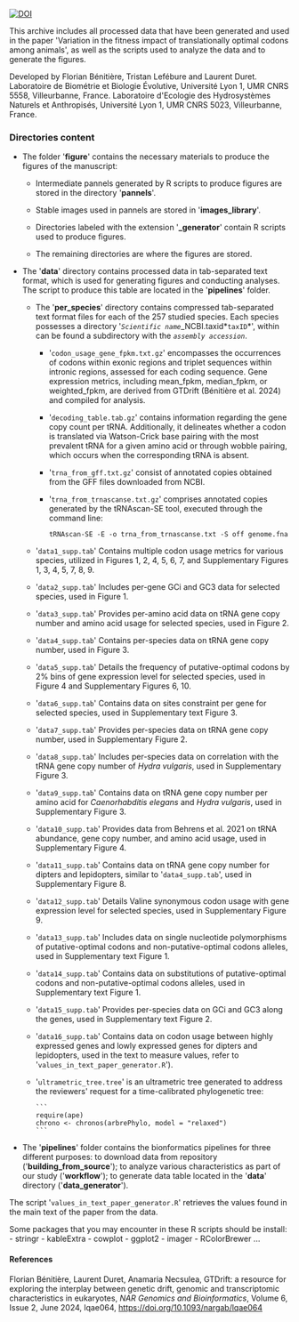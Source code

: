 [![DOI](https://zenodo.org/badge/DOI/10.5281/zenodo.12669922.svg)](https://doi.org/10.5281/zenodo.12669922)

This archive includes all processed data that have been generated and used in the paper 'Variation in the fitness impact of translationally optimal codons among animals', as well as the scripts used to analyze the data and to generate the figures.

Developed by Florian Bénitière, Tristan Lefébure and Laurent Duret. Laboratoire de Biométrie et Biologie Évolutive, Université Lyon 1, UMR CNRS 5558, Villeurbanne, France. Laboratoire d'Ecologie des Hydrosystèmes Naturels et Anthropisés, Université Lyon 1, UMR CNRS 5023, Villeurbanne, France.

### Directories content

-   The folder '**figure**' contains the necessary materials to produce the figures of the manuscript:

    -   Intermediate pannels generated by R scripts to produce figures are stored in the directory '**pannels**'.

    -   Stable images used in pannels are stored in '**images_library**'.

    -   Directories labeled with the extension '**\_generator**' contain R scripts used to produce figures.

    -   The remaining directories are where the figures are stored.

-   The '**data**' directory contains processed data in tab-separated text format, which is used for generating figures and conducting analyses. The script to produce this table are located in the '**pipelines**' folder.

    -   The '**per_species**' directory contains compressed tab-separated text format files for each of the 257 studied species. Each species possesses a directory '*`Scientific name`*\_NCBI.taxid*`taxID`*', within can be found a subdirectory with the *`assembly accession`*.

        -   '`codon_usage_gene_fpkm.txt.gz`' encompasses the occurrences of codons within exonic regions and triplet sequences within intronic regions, assessed for each coding sequence. Gene expression metrics, including mean_fpkm, median_fpkm, or weighted_fpkm, are derived from GTDrift (Bénitière et al. 2024) and compiled for analysis.

        -   '`decoding_table.tab.gz`' contains information regarding the gene copy count per tRNA. Additionally, it delineates whether a codon is translated via Watson-Crick base pairing with the most prevalent tRNA for a given amino acid or through wobble pairing, which occurs when the corresponding tRNA is absent.

        -   '`trna_from_gff.txt.gz`' consist of annotated copies obtained from the GFF files downloaded from NCBI.

        -   '`trna_from_trnascanse.txt.gz`' comprises annotated copies generated by the tRNAscan-SE tool, executed through the command line:

            ```         
            tRNAscan-SE -E -o trna_from_trnascanse.txt -S off genome.fna
            ```

    -   '`data1_supp.tab`' Contains multiple codon usage metrics for various species, utilized in Figures 1, 2, 4, 5, 6, 7, and Supplementary Figures 1, 3, 4, 5, 7, 8, 9.

    -   '`data2_supp.tab`' Includes per-gene GCi and GC3 data for selected species, used in Figure 1.

    -   '`data3_supp.tab`' Provides per-amino acid data on tRNA gene copy number and amino acid usage for selected species, used in Figure 2.

    -   '`data4_supp.tab`' Contains per-species data on tRNA gene copy number, used in Figure 3.

    -   '`data5_supp.tab`' Details the frequency of putative-optimal codons by 2% bins of gene expression level for selected species, used in Figure 4 and Supplementary Figures 6, 10.

    -   '`data6_supp.tab`' Contains data on sites constraint per gene for selected species, used in Supplementary text Figure 3.

    -   '`data7_supp.tab`' Provides per-species data on tRNA gene copy number, used in Supplementary Figure 2.

    -   '`data8_supp.tab`' Includes per-species data on correlation with the tRNA gene copy number of *Hydra vulgaris*, used in Supplementary Figure 3.

    -   '`data9_supp.tab`' Contains data on tRNA gene copy number per amino acid for *Caenorhabditis elegans* and *Hydra vulgaris*, used in Supplementary Figure 3.

    -   '`data10_supp.tab`' Provides data from Behrens et al. 2021 on tRNA abundance, gene copy number, and amino acid usage, used in Supplementary Figure 4.

    -   '`data11_supp.tab`' Contains data on tRNA gene copy number for dipters and lepidopters, similar to '`data4_supp.tab`', used in Supplementary Figure 8.

    -   '`data12_supp.tab`' Details Valine synonymous codon usage with gene expression level for selected species, used in Supplementary Figure 9.

    -   '`data13_supp.tab`' Includes data on single nucleotide polymorphisms of putative-optimal codons and non-putative-optimal codons alleles, used in Supplementary text Figure 1.

    -   '`data14_supp.tab`' Contains data on substitutions of putative-optimal codons and non-putative-optimal codons alleles, used in Supplementary text Figure 1.

    -   '`data15_supp.tab`' Provides per-species data on GCi and GC3 along the genes, used in Supplementary text Figure 2.

    -   '`data16_supp.tab`' Contains data on codon usage between highly expressed genes and lowly expressed genes for dipters and lepidopters, used in the text to measure values, refer to '`values_in_text_paper_generator.R`').

    -   '`ultrametric_tree.tree`' is an ultrametric tree generated to address the reviewers' request for a time-calibrated phylogenetic tree:

            ```         
            require(ape)
            chrono <- chronos(arbrePhylo, model = "relaxed")
            ```

-   The '**pipelines**' folder contains the bionformatics pipelines for three different purposes: to download data from repository ('**building_from_source**'); to analyze various characteristics as part of our study ('**workflow**'); to generate data table located in the '**data**' directory ('**data_generator**').

The script '`values_in_text_paper_generator.R`' retrieves the values found in the main text of the paper from the data.

Some packages that you may encounter in these R scripts should be install: - stringr - kableExtra - cowplot - ggplot2 - imager - RColorBrewer ...

#### References

Florian Bénitière, Laurent Duret, Anamaria Necsulea, GTDrift: a resource for exploring the interplay between genetic drift, genomic and transcriptomic characteristics in eukaryotes, *NAR Genomics and Bioinformatics*, Volume 6, Issue 2, June 2024, lqae064, <https://doi.org/10.1093/nargab/lqae064>
